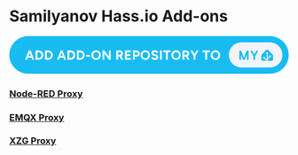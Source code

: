 # Samilyanov Hass.io Add-ons

[![Open your Home Assistant instance and show the add add-on repository dialog with a specific repository URL pre-filled.](https://github.com/DieMetRik/hassio-addons/blob/main/icons/supervisor_add_addon_repository.svg)](https://my.home-assistant.io/redirect/supervisor_add_addon_repository/?repository_url=https%3A%2F%2Fgithub.com%2FDieMetRik%2Fhassio-addons)


### [Node-RED Proxy](./proxy_node-red)

### [EMQX Proxy](./proxy_emqx)

### [XZG Proxy](./proxy_xzg)
